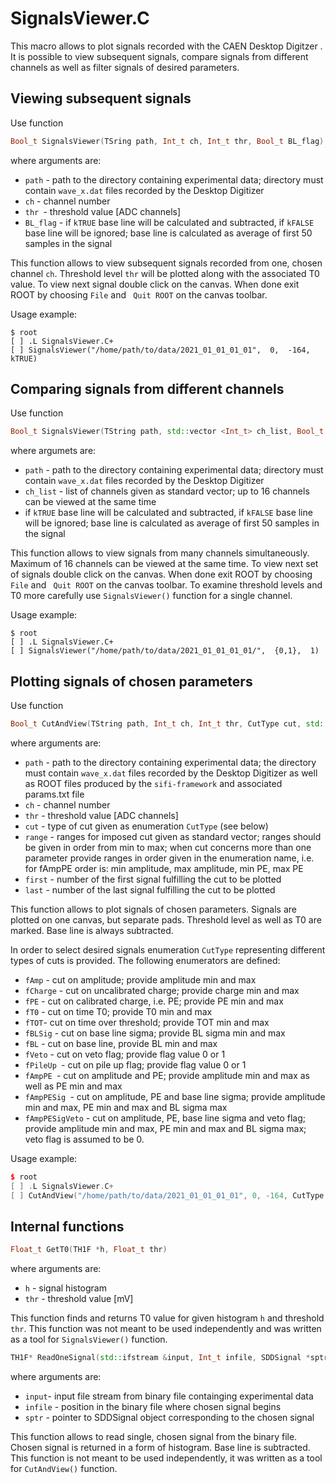 # SignalsViewer.C
This macro allows to plot signals recorded with the CAEN Desktop Digitzer .  It is possible to view subsequent signals, compare signals from different channels as well as filter signals of desired parameters.

## Viewing subsequent signals
Use function
```c++
Bool_t SignalsViewer(TSring path, Int_t ch, Int_t thr, Bool_t BL_flag)
```
where arguments are:
- `path` - path to the directory containing experimental data; directory must contain `wave_x.dat` files recorded by the Desktop Digitizer
- `ch` - channel number
- `thr `- threshold value [ADC channels]
- `BL_flag` - if `kTRUE` base line will be calculated and subtracted, if `kFALSE` base line will be ignored; base line is calculated as average of first 50 samples in the signal

This function allows to view subsequent signals recorded from one, chosen channel `ch`. Threshold level `thr` will be plotted along with the associated T0 value. To view next signal double click on the canvas. When done exit ROOT by choosing `File` and ` Quit ROOT` on the canvas toolbar.

Usage example:
```
$ root
[ ] .L SignalsViewer.C+
[ ] SignalsViewer("/home/path/to/data/2021_01_01_01_01",  0,  -164,  kTRUE)
```
## Comparing signals from different channels
Use function
```c++
Bool_t SignalsViewer(TString path, std::vector <Int_t> ch_list, Bool_t BL_flag)
```
where argumets are:
- `path` - path to the directory containing experimental data; directory must contain `wave_x.dat` files recorded by the Desktop Digitizer
- `ch_list` - list of channels given as standard vector;  up to 16 channels can be viewed at the same time
- if `kTRUE` base line will be calculated and subtracted, if `kFALSE` base line will be ignored; base line is calculated as average of first 50 samples in the signal

This function allows to view signals from many channels simultaneously. Maximum of 16 channels can be viewed at the same time. To view next set of signals double click on the canvas.  When done exit ROOT by choosing `File` and ` Quit ROOT` on the canvas toolbar. To examine threshold levels and T0 more carefully use `SignalsViewer()` function for a single channel.

Usage example:
```
$ root
[ ] .L SignalsViewer.C+
[ ] SignalsViewer("/home/path/to/data/2021_01_01_01_01/",  {0,1},  1)
```

## Plotting signals of chosen parameters
Use function
```c++
Bool_t CutAndView(TString path, Int_t ch, Int_t thr, CutType cut, std::vector <Float_t> range, Int_t first, Int_t last)
```
where arguments are:
- `path` - path to the directory containing experimental data; the directory must contain `wave_x.dat` files recorded by the Desktop Digitizer as well as ROOT files produced by the `sifi-framework` and associated params.txt file
- `ch` - channel number
- `thr` - threshold value [ADC channels]
- `cut` - type of cut given as enumeration `CutType` (see below)
- `range` - ranges for imposed cut given as standard vector; ranges should be given in order from min to max; when cut concerns more than one parameter provide ranges in order given in the enumeration name, i.e. for fAmpPE order is: min amplitude,  max amplitude, min PE, max PE
- `first` - number of the first signal fulfilling the cut to be plotted
- `last` - number of the last signal fulfilling the cut to be plotted

This function allows to plot signals of chosen parameters.  Signals are plotted on one canvas, but separate pads. Threshold  level as well as T0 are marked. Base line is always subtracted.

In order to select desired signals enumeration `CutType` representing different  types of cuts  is provided. The following enumerators are defined:
- `fAmp` - cut on amplitude; provide amplitude min and max
- `fCharge` - cut on uncalibrated charge; provide charge min and max
- `fPE` - cut on calibrated charge, i.e. PE; provide PE min and max
- `fT0` - cut on time T0; provide T0 min and max
- `fTOT`- cut on time over threshold; provide TOT min and max
- `fBLSig` - cut on base line sigma; provide BL sigma min and max
- `fBL` - cut on base line, provide BL min and max
- `fVeto` - cut on veto flag; provide flag value 0 or 1
- `fPileUp `- cut on pile up flag; provide flag value 0 or 1
- `fAmpPE `- cut on amplitude and PE;  provide amplitude min and max as well as PE min and max
- `fAmpPESig `- cut on amplitude, PE and base line sigma; provide amplitude min and max, PE min and max and BL sigma max
- `fAmpPESigVeto` - cut on amplitude, PE, base line sigma and veto flag; provide amplitude min and max, PE min and max and BL sigma max; veto flag is assumed to be 0.


 Usage example:
```c++
$ root
[ ] .L SignalsViewer.C+
[ ] CutAndView("/home/path/to/data/2021_01_01_01_01", 0, -164, CutType::fAmp, {100,200}, 1, 10)
```

## Internal functions

```c++
Float_t GetT0(TH1F *h, Float_t thr)
```
where arguments are:
- `h` - signal histogram
- `thr` - threshold value [mV]

This function finds and returns T0 value for given histogram `h` and threshold `thr`.  This function was not meant to be used independently and was written as a tool for `SignalsViewer()` function.

```c++
TH1F* ReadOneSignal(std::ifstream &input, Int_t infile, SDDSignal *sptr )
```
where arguments are:
- `input`- input file stream from binary file containging experimental data
-  `infile` - position in the binary file where chosen signal begins
- `sptr` - pointer to SDDSignal object corresponding to the chosen signal

This function allows to read single, chosen signal from the binary file. Chosen signal is returned in a form of histogram. Base line is subtracted. This function is not meant to be used independently, it was written as a tool for `CutAndView()` function. 
